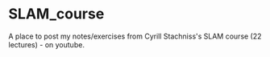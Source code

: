 # SLAM_course
A place to post my notes/exercises from Cyrill Stachniss's SLAM course (22 lectures) - on youtube. 
